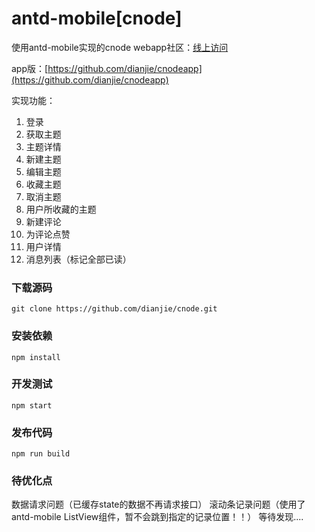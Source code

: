 # antd-mobile[cnode]
使用antd-mobile实现的cnode webapp社区：[线上访问](http://jjboom.net/cnode)

app版：[https://github.com/dianjie/cnodeapp](https://github.com/dianjie/cnodeapp)

实现功能：
  1. 登录
  2. 获取主题
  3. 主题详情
  4. 新建主题
  5. 编辑主题
  6. 收藏主题
  7. 取消主题
  8. 用户所收藏的主题
  9. 新建评论
  10. 为评论点赞
  11. 用户详情
  12. 消息列表（标记全部已读）
  

### 下载源码 ###
    git clone https://github.com/dianjie/cnode.git
### 安装依赖 ###
    npm install
### 开发测试 ###
    npm start
### 发布代码 ###
    npm run build
### 待优化点 ###
  数据请求问题（已缓存state的数据不再请求接口）
  滚动条记录问题（使用了antd-mobile ListView组件，暂不会跳到指定的记录位置！！）
  等待发现....

